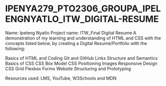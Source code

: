 # IPENYA279_PTO2306_GROUPA_IPELENGNYATLO_ITW_DIGITAL-RESUME

Name: Ipeleng Nyatlo
Project name: ITW_Final Digital Resume
A demonstration of my learning and understanding of HTML and CSS with the concepts listed below, by creating a Digital Resumé/Portfolio with the following:

Basics of HTML and Coding
Git and GitHub
Links
Structure and Semantics
Basics of CSS
CSS Box Model
CSS Positioning
Images
Responsive Design
CSS Grid
Flexbox
Forms
Website Structuring and Prototyping

Resources used: LMS, YouTube, W3Schools and MDN
